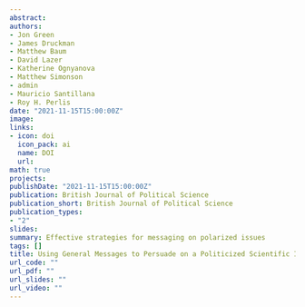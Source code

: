 ```yaml
---
abstract: 
authors:
- Jon Green
- James Druckman
- Matthew Baum
- David Lazer
- Katherine Ognyanova
- Matthew Simonson
- admin
- Mauricio Santillana
- Roy H. Perlis
date: "2021-11-15T15:00:00Z"
image:
links:
- icon: doi
  icon_pack: ai
  name: DOI
  url: 
math: true
projects:
publishDate: "2021-11-15T15:00:00Z"
publication: British Journal of Political Science
publication_short: British Journal of Political Science
publication_types:
- "2"
slides: 
summary: Effective strategies for messaging on polarized issues
tags: []
title: Using General Messages to Persuade on a Politicized Scientific Issue
url_code: ""
url_pdf: ""
url_slides: ""
url_video: ""
---
```


